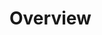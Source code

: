 # Overview

<figure><img src="../../.gitbook/assets/B.jpg" alt=""><figcaption></figcaption></figure>

<figure><img src="../../.gitbook/assets/B1.jpg" alt=""><figcaption></figcaption></figure>

<figure><img src="../../.gitbook/assets/C.jpg" alt=""><figcaption></figcaption></figure>
